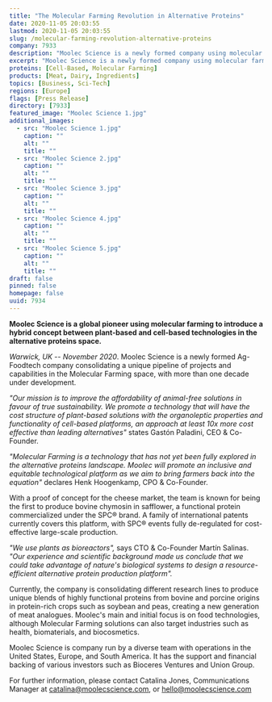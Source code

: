 ```yaml
---
title: "The Molecular Farming Revolution in Alternative Proteins"
date: 2020-11-05 20:03:55
lastmod: 2020-11-05 20:03:55
slug: /molecular-farming-revolution-alternative-proteins
company: 7933
description: "Moolec Science is a newly formed company using molecular farming to introduce a hybrid concept between plant-based and cell-based technologies in the alternative proteins space. With a proof of concept for the cheese market, the team is known for being the first to produce bovine chymosin in safflower, a functional protein commercialized under the SPC brand. A family of international patents currently covers this platform, with SPC events fully de-regulated for cost-effective large-scale production."
excerpt: "Moolec Science is a newly formed company using molecular farming to introduce a hybrid concept between plant-based and cell-based technologies in the alternative proteins space. With a proof of concept for the cheese market, the team is known for being the first to produce bovine chymosin in safflower, a functional protein commercialized under the SPC brand. A family of international patents currently covers this platform, with SPC events fully de-regulated for cost-effective large-scale production."
proteins: [Cell-Based, Molecular Farming]
products: [Meat, Dairy, Ingredients]
topics: [Business, Sci-Tech]
regions: [Europe]
flags: [Press Release]
directory: [7933]
featured_image: "Moolec Science 1.jpg"
additional_images:
  - src: "Moolec Science 1.jpg"
    caption: ""
    alt: ""
    title: ""
  - src: "Moolec Science 2.jpg"
    caption: ""
    alt: ""
    title: ""
  - src: "Moolec Science 3.jpg"
    caption: ""
    alt: ""
    title: ""
  - src: "Moolec Science 4.jpg"
    caption: ""
    alt: ""
    title: ""
  - src: "Moolec Science 5.jpg"
    caption: ""
    alt: ""
    title: ""
draft: false
pinned: false
homepage: false
uuid: 7934
---
```

**Moolec Science is a global pioneer using molecular farming to
introduce a hybrid concept between plant-based and cell-based
technologies in the alternative proteins space.**

*Warwick, UK -- November 2020*. Moolec Science is a newly formed
Ag-Foodtech company consolidating a unique pipeline of projects and
capabilities in the Molecular Farming space, with more than one decade
under development.

*"Our mission is to improve the affordability of animal-free solutions
in favour of true sustainability. We promote a technology that will have
the cost structure of plant-based solutions with the organoleptic
properties and functionality of cell-based platforms, an approach at
least 10x more cost effective than leading alternatives"* states Gastón
Paladini, CEO & Co-Founder.

*"Molecular Farming is a technology that has not yet been fully explored
in the alternative proteins landscape. Moolec* *will promote an
inclusive and equitable technological platform as we aim to bring
farmers back into the equation"* declares Henk Hoogenkamp, CPO &
Co-Founder.

With a proof of concept for the cheese market, the team is known for
being the first to produce bovine chymosin in safflower, a functional
protein commercialized under the SPC® brand. A family of international
patents currently covers this platform, with SPC® events fully
de-regulated for cost-effective large-scale production.

*"We use plants as bioreactors",* says CTO & Co-Founder Martín Salinas.
*"Our experience and scientific background made us conclude that we
could take advantage of nature\'s biological systems to design a
resource-efficient alternative protein production platform".*

Currently, the company is consolidating different research lines to
produce unique blends of highly functional proteins from bovine and
porcine origins in protein-rich crops such as soybean and peas, creating
a new generation of meat analogues. Moolec's main and initial focus is
on food technologies, although Molecular Farming solutions can also
target industries such as health, biomaterials, and biocosmetics.

Moolec Science is company run by a diverse team with operations in the
United States, Europe, and South America. It has the support and
financial backing of various investors such as Bioceres Ventures and
Union Group.

For further information, please contact Catalina Jones, Communications
Manager at <catalina@moolecscience.com>, or <hello@moolecscience.com>
